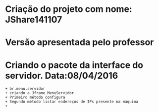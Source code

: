 # Criação do projeto com nome: JShare141107

# Versão apresentada pelo professor

# Criando o pacote da interface do servidor. Data:08/04/2016
	+ br.menu.servidor
	+ criando a Jframe MenuServidor
	+ Primeiro método configura
	+ Segundo método listar endereços de IPs presente na máquina
	+